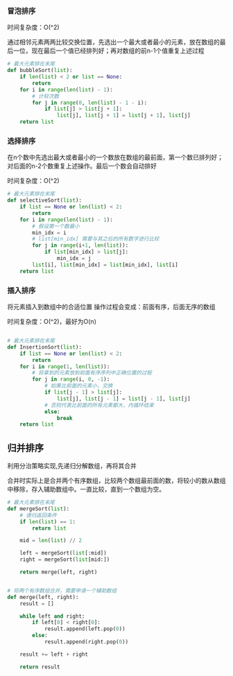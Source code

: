### 冒泡排序
时间复杂度：O(^2)

通过相邻元素两两比较交换位置，先选出一个最大或者最小的元素，放在数组的最后一位，现在最后一个值已经排列好；再对数组的前n-1个值重复上述过程

```python
# 最大元素排在末尾
def bubbleSort(list):
    if len(list) < 2 or list == None:
        return
    for i in range(len(list) - 1):
        # 计较次数
        for j in range(0, len(list) - 1 - i):
            if list[j] > list[j + 1]:
                list[j], list[j + 1] = list[j + 1], list[j]
    return list

```

### 选择排序

在n个数中先选出最大或者最小的一个数放在数组的最前面，第一个数已排列好；对后面的n-2个数重复上述操作。最后一个数会自动排好

时间复杂度：O(^2)
```python
# 最大元素排在末尾
def selectiveSort(list):
    if list == None or len(list) < 2:
        return
    for i in range(len(list) - 1):
        # 假设第一个数最小
        min_idx = i
        # list[min_idx] 需要与其之后的所有数字进行比较
        for j in range(i+1, len(list)):
            if list[min_idx] > list[j]:
                min_idx = j
        list[i], list[min_idx] = list[min_idx], list[i]
    return list


```

### 插入排序

将元素插入到数组中的合适位置
操作过程会变成：前面有序，后面无序的数组

时间复杂度：O(^2)，最好为O(n)
```python

# 最大元素排在末尾
def InsertionSort(list):
    if list == None or len(list) < 2:
        return
    for i in range(1, len(list)):
        # 将拿到的元素放到前面有序序列中正确位置的过程
        for j in range(i, 0, -1):
            # 如果比前面的元素小，交换
            if list[j - 1] > list[j]:
                list[j], list[j - 1] = list[j - 1], list[j]
            # 否则代表比前面的所有元素都大，内循环结束
            else:
                break
    return list

```

## 归并排序

利用分治策略实现,先递归分解数组，再将其合并

合并时实际上是合并两个有序数组，比较两个数组最前面的数，将较小的数从数组中移除，存入辅助数组中。一直比较，直到一个数组为空。

```python
# 最大元素排在末尾
def mergeSort(list):
    # 递归返回条件
    if len(list) == 1:
        return list

    mid = len(list) // 2

    left = mergeSort(list[:mid])
    right = mergeSort(list[mid:])

    return merge(left, right)


# 将两个有序数组合并，需要申请一个辅助数组
def merge(left, right):
    result = []

    while left and right:
        if left[0] < right[0]:
            result.append(left.pop(0))
        else:
            result.append(right.pop(0))

    result += left + right

    return result
```
